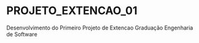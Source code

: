 # PROJETO_EXTENCAO_01
 Desenvolvimento do Primeiro Projeto de Extencao Graduação Engenharia de Software
